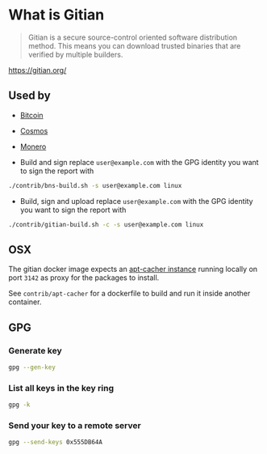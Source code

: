 # What is Gitian

>Gitian is a secure source-control oriented software distribution method. This means you can download trusted binaries that are verified by multiple builders.

https://gitian.org/


## Used by
* [Bitcoin](https://github.com/bitcoin/bitcoin/tree/master/contrib#gitian-build)
* [Cosmos](https://github.com/cosmos/gaia/blob/master/docs/reproducible-builds.md)
* [Monero](https://github.com/monero-project/monero/tree/master/contrib/gitian)



* Build and sign
replace `user@example.com` with the GPG identity you want to sign the report with

```sh
./contrib/bns-build.sh -s user@example.com linux

```
* Build, sign and upload
replace `user@example.com` with the GPG identity you want to sign the report with

```sh
./contrib/gitian-build.sh -c -s user@example.com linux
```
## OSX
The gitian docker image expects an [apt-cacher instance](https://www.unix-ag.uni-kl.de/~bloch/acng/) running locally
on port `3142` as proxy for the packages to install.

See `contrib/apt-cacher` for a dockerfile to build and run it inside another container.
 
## GPG

### Generate key
 ```sh
gpg --gen-key
```

### List all keys in the key ring
```sh
gpg -k
```

### Send your key to a remote server
```sh
gpg --send-keys 0x555DB64A
```